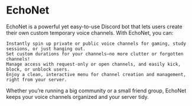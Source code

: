 # EchoNet

EchoNet is a powerful yet easy-to-use Discord bot that lets users create their own custom temporary voice channels. With EchoNet, you can:

    Instantly spin up private or public voice channels for gaming, study sessions, or just hanging out.
    Set custom durations for your channels—no more clutter or forgotten channels!
    Manage access with request-only or open channels, and easily kick, block, or unblock users.
    Enjoy a clean, interactive menu for channel creation and management, right from your server.

Whether you’re running a big community or a small friend group, EchoNet keeps your voice channels organized and your server tidy.
